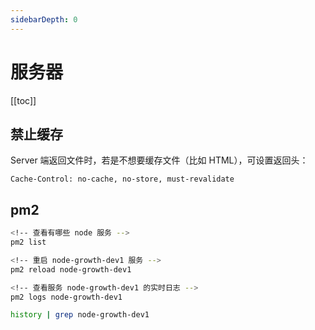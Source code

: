 ```yaml
---
sidebarDepth: 0
---
```


# 服务器

[[toc]]

## 禁止缓存

Server 端返回文件时，若是不想要缓存文件（比如 HTML），可设置返回头：

```header
Cache-Control: no-cache, no-store, must-revalidate
```

## pm2

```sh
<!-- 查看有哪些 node 服务 -->
pm2 list

<!-- 重启 node-growth-dev1 服务 -->
pm2 reload node-growth-dev1

<!-- 查看服务 node-growth-dev1 的实时日志 -->
pm2 logs node-growth-dev1

history | grep node-growth-dev1
```
